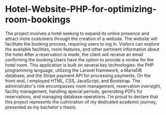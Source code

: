 # Hotel-Website-PHP-for-optimizing-room-bookings
The project involves a hotel seeking to expand its online presence and attract more customers through the creation of a website. The website will facilitate the booking process, requiring users to log in. Visitors can explore the available facilities, room features, and other pertinent information about the hotel.After a reservation is made, the client will receive an email confirming the booking.Users have the option to provide a review for the hotel room.
This application is built on several key technologies: the PHP programming language, utilizing the Laravel framework; a MariaDB database; and the Stripe payment API for processing payments. On the front-end, I employed HTML, CSS, JavaScript, and Bootstrap.
The administrator's role encompasses room management, reservation oversight, facility management, handling special periods, generating PDFs for reservations, and managing database operations.
I'm proud to declare that this project represents the culmination of my dedicated academic journey, presented as my bachelor's thesis.
